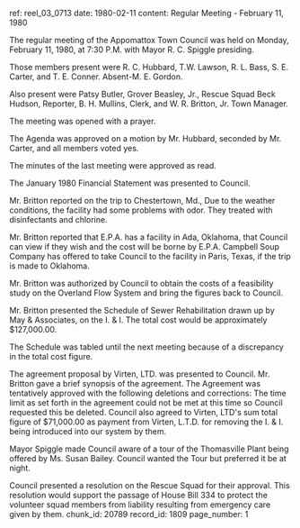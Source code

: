 ref: reel_03_0713
date: 1980-02-11
content: Regular Meeting - February 11, 1980

The regular meeting of the Appomattox Town Council was held on Monday, February 11, 1980, at 7:30 P.M. with Mayor R. C. Spiggle presiding.

Those members present were R. C. Hubbard, T.W. Lawson, R. L. Bass, S. E. Carter, and T. E. Conner. Absent-M. E. Gordon.

Also present were Patsy Butler, Grover Beasley, Jr., Rescue Squad Beck Hudson, Reporter, B. H. Mullins, Clerk, and W. R. Britton, Jr. Town Manager.

The meeting was opened with a prayer.

The Agenda was approved on a motion by Mr. Hubbard, seconded by Mr. Carter, and all members voted yes.

The minutes of the last meeting were approved as read.

The January 1980 Financial Statement was presented to Council.

Mr. Britton reported on the trip to Chestertown, Md., Due to the weather conditions, the facility had some problems with odor. They treated with disinfectants and chlorine.

Mr. Britton reported that E.P.A. has a facility in Ada, Oklahoma, that Council can view if they wish and the cost will be borne by E.P.A. Campbell Soup Company has offered to take Council to the facility in Paris, Texas, if the trip is made to Oklahoma.

Mr. Britton was authorized by Council to obtain the costs of a feasibility study on the Overland Flow System and bring the figures back to Council.

Mr. Britton presented the Schedule of Sewer Rehabilitation drawn up by May & Associates, on the I. & I. The total cost would be approximately $127,000.00.

The Schedule was tabled until the next meeting because of a discrepancy in the total cost figure.

The agreement proposal by Virten, LTD. was presented to Council. Mr. Britton gave a brief synopsis of the agreement. The Agreement was tentatively approved with the following deletions and corrections: The time limit as set forth in the agreement could not be met at this time so Council requested this be deleted. Council also agreed to Virten, LTD's sum total figure of $71,000.00 as payment from Virten, L.T.D. for removing the I. & I. being introduced into our system by them.

Mayor Spiggle made Council aware of a tour of the Thomasville Plant being offered by Ms. Susan Bailey. Council wanted the Tour but preferred it be at night.

Council presented a resolution on the Rescue Squad for their approval. This resolution would support the passage of House Bill 334 to protect the volunteer squad members from liability resulting from emergency care given by them.
chunk_id: 20789
record_id: 1809
page_number: 1

